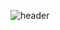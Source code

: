 ![header](https://capsule-render.vercel.app/api?type=transparent&theme=default&animation=fadeIn&text=Geonho%20Lee&desc=Game%20Programmer&descAlign=65&descAlignY=85)
